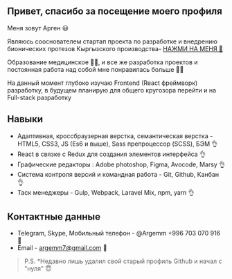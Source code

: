 ## Привет, спасибо за посещение моего профиля

Меня зовут Арген 😃

Являюсь сооснователем стартап проекта по разработке и внедрению бионических протезов Кыргызского производства-  [НАЖМИ НА МЕНЯ 🦾](https://www.youtube.com/watch?v=180-WH-mf8Y&t=584s) 

Образование медицинское 👨‍⚕️, и все же разработка проектов и постоянная работа над собой мне понравилась больше 👨‍💻

На данный момент глубоко изучаю Frontend (React фреймворк) разработку, в будущем планирую для общего кругозора перейти и на Full-stack разработку

## Навыки
 - Адаптивная, кроссбраузерная верстка, семантическая верстка - HTML5, CSS3, JS (Es6 и выше), Sass препроцессор (SCSS), БЭМ 👌
 -  React в связке с Redux для создания элементов интерфейса 👌
 - Графические редакторы : Adobe photoshop, Figma, Avocode, Marsy 👌
 - Система контроля версий и командная работа - Git, Github, Канбан 👌
 - Таск менеджеры - Gulp, Webpack, Laravel Mix, npm, yarn 👌
 
## Контактные данные
 - Telegram, Skype, Мобильный телефон - @Argemm +996 703 070 916 📲
 - Email - argemm7@gmail.com 📧

> P.S. *Недавно лишь удалил свой старый профиль Github и начал с "нуля" 😇
